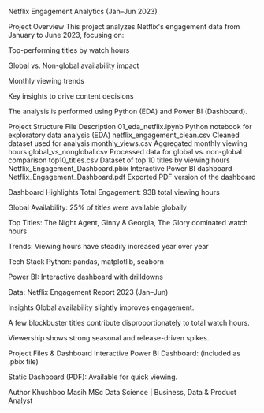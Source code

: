Netflix Engagement Analytics (Jan–Jun 2023)

Project Overview
This project analyzes Netflix's engagement data from January to June 2023, focusing on:

Top-performing titles by watch hours

Global vs. Non-global availability impact

Monthly viewing trends

Key insights to drive content decisions

The analysis is performed using Python (EDA) and Power BI (Dashboard).

Project Structure
File	Description
01_eda_netflix.ipynb	Python notebook for exploratory data analysis (EDA)
netflix_engagement_clean.csv	Cleaned dataset used for analysis
monthly_views.csv	Aggregated monthly viewing hours
global_vs_nonglobal.csv	Processed data for global vs. non-global comparison
top10_titles.csv	Dataset of top 10 titles by viewing hours
Netflix_Engagement_Dashboard.pbix	Interactive Power BI dashboard
Netflix_Engagement_Dashboard.pdf	Exported PDF version of the dashboard

Dashboard Highlights
Total Engagement: 93B total viewing hours

Global Availability: 25% of titles were available globally

Top Titles: The Night Agent, Ginny & Georgia, The Glory dominated watch hours

Trends: Viewing hours have steadily increased year over year

Tech Stack
Python: pandas, matplotlib, seaborn

Power BI: Interactive dashboard with drilldowns

Data: Netflix Engagement Report 2023 (Jan–Jun)

Insights
Global availability slightly improves engagement.

A few blockbuster titles contribute disproportionately to total watch hours.

Viewership shows strong seasonal and release-driven spikes.

Project Files & Dashboard
Interactive Power BI Dashboard: (included as .pbix file)

Static Dashboard (PDF): Available for quick viewing.

Author
Khushboo Masih
MSc Data Science | Business, Data & Product Analyst
